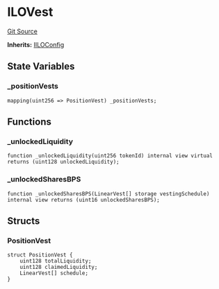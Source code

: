 # ILOVest
[Git Source](https://github.com/KYRDTeam/ilo-contracts/blob/1de4d92cce6f0722e8736db455733703c706f30f/src/base/ILOVest.sol)

**Inherits:**
[IILOConfig](/src/interfaces/IILOConfig.sol/interface.IILOConfig.md)


## State Variables
### _positionVests

```solidity
mapping(uint256 => PositionVest) _positionVests;
```


## Functions
### _unlockedLiquidity


```solidity
function _unlockedLiquidity(uint256 tokenId) internal view virtual returns (uint128 unlockedLiquidity);
```

### _unlockedSharesBPS


```solidity
function _unlockedSharesBPS(LinearVest[] storage vestingSchedule) internal view returns (uint16 unlockedSharesBPS);
```

## Structs
### PositionVest

```solidity
struct PositionVest {
    uint128 totalLiquidity;
    uint128 claimedLiquidity;
    LinearVest[] schedule;
}
```

